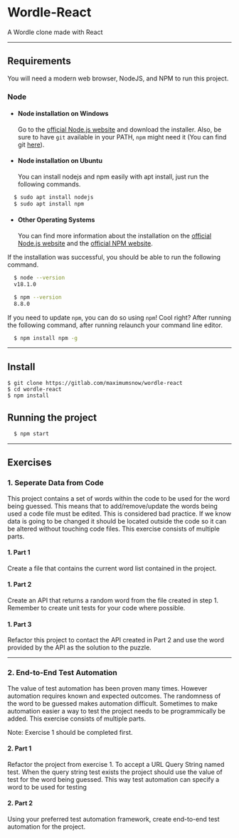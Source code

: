 # Wordle-React

A Wordle clone made with React

---

## Requirements

You will need a modern web browser, NodeJS, and NPM to run this project.

### Node

- #### Node installation on Windows

   Go to the [official Node.js website](https://nodejs.org/) and download the installer.
Also, be sure to have `git` available in your PATH, `npm` might need it (You can find git [here](https://git-scm.com/)).

- #### Node installation on Ubuntu

  You can install nodejs and npm easily with apt install, just run the following commands.

```bash
  $ sudo apt install nodejs
  $ sudo apt install npm
```

- #### Other Operating Systems
  
  You can find more information about the installation on the [official Node.js website](https://nodejs.org/) and the [official NPM website](https://npmjs.org/).

If the installation was successful, you should be able to run the following command.

```bash
  $ node --version
  v18.1.0

  $ npm --version
  8.8.0
```

If you need to update `npm`, you can do so using `npm`! Cool right? After running the following command, after running relaunch your command line editor.

```bash
  $ npm install npm -g
```

---

## Install

    $ git clone https://gitlab.com/maximumsnow/wordle-react
    $ cd wordle-react
    $ npm install

## Running the project

```bash
  $ npm start
```

---

## Exercises

### 1. Seperate Data from Code

This project contains a set of words within the code to be used for the word being guessed. This means that to add/remove/update the words being used a code file must be edited. This is considered bad practice. If we know data is going to be changed it should be located outside the code so it can be altered without touching code files. This exercise consists of multiple parts.

#### 1. Part 1

Create a file that contains the current word list contained in the project.

#### 1. Part 2

Create an API that returns a random word from the file created in step 1. Remember to create unit tests for your code where possible.

#### 1. Part 3

Refactor this project to contact the API created in Part 2 and use the word provided by the API as the solution to the puzzle.

---

### 2. End-to-End Test Automation

The value of test automation has been proven many times. However automation requires known and expected outcomes. The randomness of the word to be guessed makes automation difficult. Sometimes to make automation easier a way to test the project needs to be programmically be added. This exercise consists of multiple parts.

Note: Exercise 1 should be completed first.

#### 2. Part 1

Refactor the project from exercise 1. To accept a URL Query String named test. When the query string test exists the project should use the value of test for the word being guessed. This way test automation can specify a word to be used for testing

#### 2. Part 2

Using your preferred test automation framework, create end-to-end test automation for the project.
